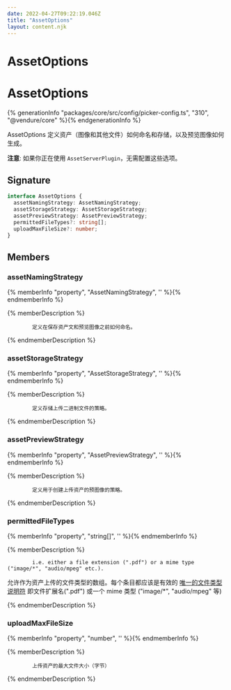 ```yaml
---
date: 2022-04-27T09:22:19.046Z
title: "AssetOptions"
layout: content.njk
---
```

[comment]: <> (这个文件是从 PickerCC 源码中生，不要修改。请使用 "docs:build" 脚本命令生成。)

# AssetOptions


# AssetOptions

{% generationInfo "packages/core/src/config/picker-config.ts", "310", "@vendure/core" %}{% endgenerationInfo %}

AssetOptions 定义资产（图像和其他文件）如何命名和存储，以及预览图像如何生成。

**注意**: 如果你正在使用 `AssetServerPlugin`，无需配置这些选项。

## Signature

```typescript
interface AssetOptions {
  assetNamingStrategy: AssetNamingStrategy;
  assetStorageStrategy: AssetStorageStrategy;
  assetPreviewStrategy: AssetPreviewStrategy;
  permittedFileTypes?: string[];
  uploadMaxFileSize?: number;
}
```
## Members

### assetNamingStrategy

{% memberInfo "property", "AssetNamingStrategy", '' %}{% endmemberInfo %}

{% memberDescription %}

            定义在保存资产文和预览图像之前如何命名。

{% endmemberDescription %}

### assetStorageStrategy

{% memberInfo "property", "AssetStorageStrategy", '' %}{% endmemberInfo %}

{% memberDescription %}

            定义存储上传二进制文件的策略。

{% endmemberDescription %}

### assetPreviewStrategy

{% memberInfo "property", "AssetPreviewStrategy", '' %}{% endmemberInfo %}

{% memberDescription %}

            定义用于创建上传资产的预图像的策略。

{% endmemberDescription %}

### permittedFileTypes

{% memberInfo "property", "string[]", '' %}{% endmemberInfo %}

{% memberDescription %}

            i.e. either a file extension (".pdf") or a mime type ("image/*", "audio/mpeg" etc.).
允许作为资产上传的文件类型的数组。每个条目都应该是有效的
 [唯一的文件类型说明符](https://developer.mozilla.org/en-US/docs/Web/HTML/Element/input/file#Unique_file_type_specifiers)
 即文件扩展名(".pdf") 或一个 mime 类型 ("image/*", "audio/mpeg" 等)

{% endmemberDescription %}

### uploadMaxFileSize

{% memberInfo "property", "number", '' %}{% endmemberInfo %}

{% memberDescription %}

            上传资产的最大文件大小（字节）

{% endmemberDescription %}


